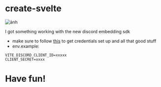 # create-svelte

![ảnh](https://github.com/jacoobes/test-embedded-sdk/assets/76754747/a6825f83-b7e0-4aa4-ba62-9d2dddd0add6)

I got something working with the new discord embedding sdk
- make sure to follow [this](https://discord.com/developers/docs/activities/building-an-activity) to get credentials set up and all that good stuff
- env.example:
```.env
VITE_DISCORD_CLIENT_ID=xxxxx
CLIENT_SECRET=xxxx
```
# Have fun!
